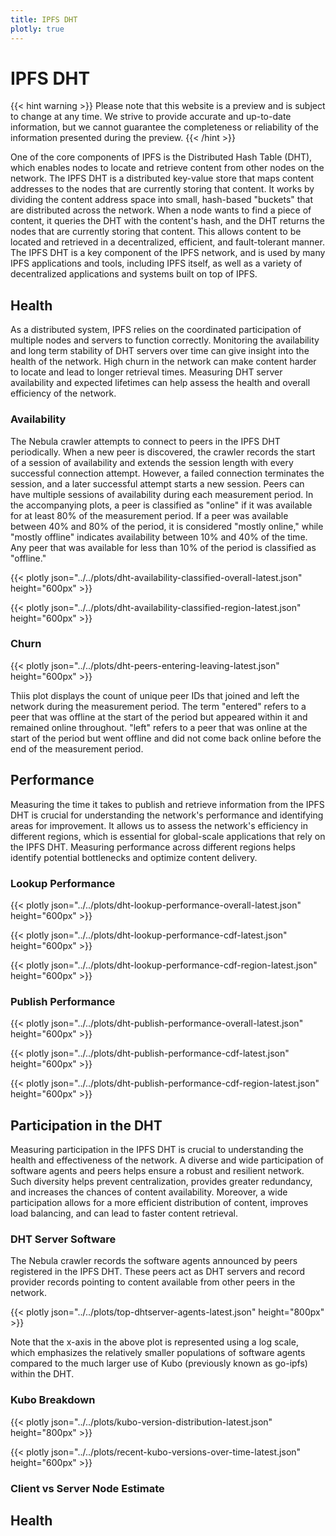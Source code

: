 ```yaml
---
title: IPFS DHT
plotly: true
---
```


# IPFS DHT

{{< hint warning >}}
Please note that this website is a preview and is subject to change at any time. 
We strive to provide accurate and up-to-date information, but we cannot guarantee 
the completeness or reliability of the information presented during the preview. 
{{< /hint >}}

One of the core components of IPFS is the Distributed Hash Table (DHT), which enables nodes to locate and retrieve content from other nodes on the network. The IPFS DHT is a distributed key-value store that maps content addresses to the nodes that are currently storing that content. It works by dividing the content address space into small, hash-based "buckets" that are distributed across the network. When a node wants to find a piece of content, it queries the DHT with the content's hash, and the DHT returns the nodes that are currently storing that content. This allows content to be located and retrieved in a decentralized, efficient, and fault-tolerant manner. The IPFS DHT is a key component of the IPFS network, and is used by many IPFS applications and tools, including IPFS itself, as well as a variety of decentralized applications and systems built on top of IPFS.

## Health

As a distributed system, IPFS relies on the coordinated participation of multiple nodes and servers to function correctly. Monitoring the
availability and long term stability of DHT servers over time can give insight into the health of the network. High churn in the network
can make content harder to locate and lead to longer retrieval times. Measuring DHT server availability and expected lifetimes can help 
assess the health and overall efficiency of the network.

### Availability

The Nebula crawler attempts to connect to peers in the IPFS DHT periodically. When a new peer is discovered, the crawler records the start of a session of availability and extends the session length with every successful connection attempt. However, a failed connection terminates the session, and a later successful attempt starts a new session. Peers can have multiple sessions of availability during each measurement period. In the accompanying plots, a peer is classified as "online" if it was available for at least 80% of the measurement period. If a peer was available between 40% and 80% of the period, it is considered "mostly online," while "mostly offline" indicates availability between 10% and 40% of the time. Any peer that was available for less than 10% of the period is classified as "offline."

{{< plotly json="../../plots/dht-availability-classified-overall-latest.json" height="600px" >}}

{{< plotly json="../../plots/dht-availability-classified-region-latest.json" height="600px" >}}

### Churn

{{< plotly json="../../plots/dht-peers-entering-leaving-latest.json" height="600px" >}}

Thiis plot displays the count of unique peer IDs that joined and left the network during the measurement period. The term "entered" refers to a peer that was offline at the start of the period but appeared within it and remained online throughout. "left" refers to a peer that was online at the start of the period but went offline and did not come back online before the end of the measurement period.

## Performance

Measuring the time it takes to publish and retrieve information from the IPFS DHT is crucial for understanding the network's performance and identifying areas for improvement. It allows us to assess the network's efficiency in different regions, which is essential for global-scale applications that rely on the IPFS DHT. Measuring performance across different regions helps identify potential bottlenecks and optimize content delivery. 

### Lookup Performance

{{< plotly json="../../plots/dht-lookup-performance-overall-latest.json" height="600px" >}}

{{< plotly json="../../plots/dht-lookup-performance-cdf-latest.json" height="600px" >}}

{{< plotly json="../../plots/dht-lookup-performance-cdf-region-latest.json" height="600px" >}}

### Publish Performance

{{< plotly json="../../plots/dht-publish-performance-overall-latest.json" height="600px" >}}

{{< plotly json="../../plots/dht-publish-performance-cdf-latest.json" height="600px" >}}

{{< plotly json="../../plots/dht-publish-performance-cdf-region-latest.json" height="600px" >}}

## Participation in the DHT

Measuring participation in the IPFS DHT is crucial to understanding the health and effectiveness of the network. A diverse and wide participation of software agents and peers helps ensure a robust and resilient network. Such diversity helps prevent centralization, provides greater redundancy, and increases the chances of content availability. Moreover, a wide participation allows for a more efficient distribution of content, improves load balancing, and can lead to faster content retrieval. 

### DHT Server Software

The Nebula crawler records the software agents announced by peers registered in the IPFS DHT. 
These peers act as DHT servers and record provider records pointing to content available from other peers in the
network.

{{< plotly json="../../plots/top-dhtserver-agents-latest.json" height="800px" >}}

Note that the x-axis in the above plot is represented using a log scale, which emphasizes the relatively smaller 
populations of software agents compared to the much larger use of Kubo (previously known as go-ipfs) within the DHT. 



### Kubo Breakdown

{{< plotly json="../../plots/kubo-version-distribution-latest.json" height="800px" >}}

{{< plotly json="../../plots/recent-kubo-versions-over-time-latest.json" height="600px" >}}



### Client vs Server Node Estimate



## Health
